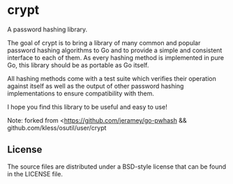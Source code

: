 crypt
=====
A password hashing library.

The goal of crypt is to bring a library of many common and popular password
hashing algorithms to Go and to provide a simple and consistent interface to
each of them. As every hashing method is implemented in pure Go, this library
should be as portable as Go itself.

All hashing methods come with a test suite which verifies their operation
against itself as well as the output of other password hashing implementations
to ensure compatibility with them.

I hope you find this library to be useful and easy to use!

Note: forked from <https://github.com/jeramey/go-pwhash && github.com/kless/osutil/user/crypt

## License

The source files are distributed under a BSD-style license that can be found
in the LICENSE file.
